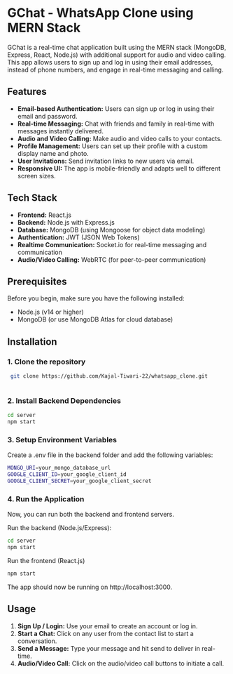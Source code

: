 # GChat - WhatsApp Clone using MERN Stack

GChat is a real-time chat application built using the MERN stack (MongoDB, Express, React, Node.js) with additional support for audio and video calling. This app allows users to sign up and log in using their email addresses, instead of phone numbers, and engage in real-time messaging and calling.

## Features
- **Email-based Authentication:** Users can sign up or log in using their email and password.
- **Real-time Messaging:** Chat with friends and family in real-time with messages instantly delivered.
- **Audio and Video Calling:** Make audio and video calls to your contacts.
- **Profile Management:** Users can set up their profile with a custom display name and photo.
- **User Invitations:** Send invitation links to new users via email.
- **Responsive UI:** The app is mobile-friendly and adapts well to different screen sizes.

## Tech Stack
- **Frontend:** React.js
- **Backend:** Node.js with Express.js
- **Database:** MongoDB (using Mongoose for object data modeling)
- **Authentication:** JWT (JSON Web Tokens)
- **Realtime Communication:** Socket.io for real-time messaging and communication
- **Audio/Video Calling:** WebRTC (for peer-to-peer communication)

## Prerequisites
Before you begin, make sure you have the following installed:
- Node.js (v14 or higher)
- MongoDB (or use MongoDB Atlas for cloud database)

## Installation

### 1. Clone the repository

```bash
 git clone https://github.com/Kajal-Tiwari-22/whatsapp_clone.git
 
```

### 2. Install Backend Dependencies
 ```bash
 cd server
 npm start
```

### 3. Setup Environment Variables
Create a .env file in the backend folder and add the following variables:

 ```bash
 MONGO_URI=your_mongo_database_url
 GOOGLE_CLIENT_ID=your_google_client_id
 GOOGLE_CLIENT_SECRET=your_google_client_secret
 ```  
### 4. Run the Application

Now, you can run both the backend and frontend servers.

Run the backend (Node.js/Express):
       
```bash
cd server
npm start
```
Run the frontend (React.js)
  
```bash
npm start
```
The app should now be running on http://localhost:3000.

## Usage
1. **Sign Up / Login:** Use your email to create an account or log in.
2. **Start a Chat:** Click on any user from the contact list to start a conversation.
3. **Send a Message:** Type your message and hit send to deliver in real-time.
4. **Audio/Video Call:** Click on the audio/video call buttons to initiate a call.


